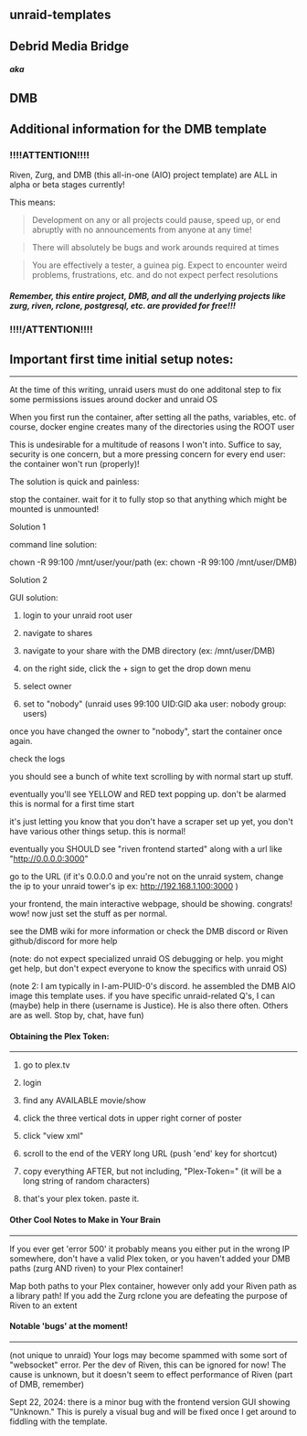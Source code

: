 ## unraid-templates

## Debrid Media Bridge

##### aka

## DMB

Additional information for the DMB template
---

### !!!!ATTENTION!!!!

Riven, Zurg, and DMB (this all-in-one (AIO) project template) are ALL in alpha or beta stages currently!

This means:

> Development on any or all projects could pause, speed up, or end abruptly with no announcements from anyone at any time!

> There will absolutely be bugs and work arounds required at times

> You are effectively a tester, a guinea pig. Expect to encounter weird problems, frustrations, etc. and do not expect perfect resolutions

##### Remember, this entire project, DMB, and all the underlying projects like zurg, riven, rclone, postgresql, etc. are provided for free!!!

### !!!!/ATTENTION!!!!


## Important first time initial setup notes:
---

At the time of this writing, unraid users must do one additonal step to fix some permissions issues around docker and unraid OS

When you first run the container, after setting all the paths, variables, etc. of course, docker engine creates many of the directories using the ROOT user

This is undesirable for a multitude of reasons I won't into. Suffice to say, security is one concern, but a more pressing concern for every end user: the container won't run (properly)!

The solution is quick and painless:

stop the container. wait for it to fully stop so that anything which might be mounted is unmounted!

Solution 1

command line solution:

chown -R 99:100 /mnt/user/your/path (ex: chown -R 99:100 /mnt/user/DMB)

Solution 2

GUI solution:

1. login to your unraid root user

2. navigate to shares

3. navigate to your share with the DMB directory (ex: /mnt/user/DMB)

4. on the right side, click the + sign to get the drop down menu

5. select owner

6. set to "nobody" (unraid uses 99:100 UID:GID aka user: nobody group: users)

once you have changed the owner to "nobody", start the container once again. 

check the logs

you should see a bunch of white text scrolling by with normal start up stuff. 

eventually you'll see YELLOW and RED text popping up. don't be alarmed this is normal for a first time start

it's just letting you know that you don't have a scraper set up yet, you don't have various other things setup. this is normal!

eventually you SHOULD see "riven frontend started" along with a url like "http://0.0.0.0:3000"

go to the URL (if it's 0.0.0.0 and you're not on the unraid system, change the ip to your unraid tower's ip ex: http://192.168.1.100:3000 )

your frontend, the main interactive webpage, should be showing. congrats! wow! now just set the stuff as per normal. 

see the DMB wiki for more information or check the DMB discord or Riven github/discord for more help

(note: do not expect specialized unraid OS debugging or help. you might get help, but don't expect everyone to know the specifics with unraid OS)

(note 2: I am typically in I-am-PUID-0's discord. he assembled the DMB AIO image this template uses. if you have specific unraid-related Q's, I can (maybe) help in there (username is Justice). He is also there often. Others are as well. Stop by, chat, have fun)

#### Obtaining the Plex Token:
---

1. go to plex.tv

2. login 

3. find any AVAILABLE movie/show

4. click the three vertical dots in upper right corner of poster

5. click "view xml"

6. scroll to the end of the VERY long URL (push 'end' key for shortcut)

7. copy everything AFTER, but not including, "Plex-Token=" (it will be a long string of random characters)

8. that's your plex token. paste it.

#### Other Cool Notes to Make in Your Brain
---

If you ever get 'error 500' it probably means you either put in the wrong IP somewhere, don't have a valid Plex token, or you haven't added your DMB paths (zurg AND riven) to your Plex container!

  Map both paths to your Plex container, however only add your Riven path as a library path! If you add the Zurg rclone you are defeating the purpose of Riven to an extent

#### Notable 'bugs' at the moment!
---

(not unique to unraid) Your logs may become spammed with some sort of "websocket" error. Per the dev of Riven, this can be ignored for now! The cause is unknown, but it doesn't seem to effect performance of Riven (part of DMB, remember)

Sept 22, 2024: there is a minor bug with the frontend version GUI showing "Unknown." This is purely a visual bug and will be fixed once I get around to fiddling with the template.
